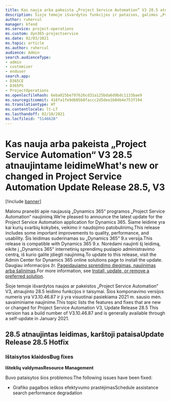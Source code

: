 ```yaml
---
title: Kas nauja arba pakeista „Project Service Automation“ V3 28.5 atnaujintame leidime, karštoji pataisa
description: Šioje temoje išvardytos funkcijos ir pataisos, galimos „Project Service Automation“ V3 28.5 atnaujintame leidime, karštojoje pataisoje.
author: ruhercul
manager: kfend
ms.service: project-operations
ms.custom: dyn365-projectservice
ms.date: 02/03/2021
ms.topic: article
ms.author: ruhercul
audience: Admin
search.audienceType:
- admin
- customizer
- enduser
search.app:
- D365CE
- D365PS
- ProjectOperations
ms.openlocfilehash: 6eba825be797626cd31a125bda6d9bdc1133bae9
ms.sourcegitcommit: 418fa1fe9d605b8faccc2d5dee1b04b4e753f194
ms.translationtype: HT
ms.contentlocale: lt-LT
ms.lasthandoff: 02/10/2021
ms.locfileid: "5146628"
---
```

# <a name="whats-new-or-changed-in-project-service-automation-update-release-285-v3"></a><span data-ttu-id="b9d6f-103">Kas nauja arba pakeista „Project Service Automation“ V3 28.5 atnaujintame leidime</span><span class="sxs-lookup"><span data-stu-id="b9d6f-103">What's new or changed in Project Service Automation Update Release 28.5, V3</span></span>

[!include [banner](../includes/psa-now-project-operations.md)]

<span data-ttu-id="b9d6f-104">Malonu pranešti apie naujausią „Dynamics 365“ programos „Project Service Automation“ naujinimą.</span><span class="sxs-lookup"><span data-stu-id="b9d6f-104">We’re pleased to announce the latest update for the Project Service Automation application for Dynamics 365.</span></span> <span data-ttu-id="b9d6f-105">Šiame leidime yra kai kurių svarbių kokybės, veikimo ir naudojimo patobulinimų.</span><span class="sxs-lookup"><span data-stu-id="b9d6f-105">This release includes some important improvements to quality, performance, and usability.</span></span> <span data-ttu-id="b9d6f-106">Šis leidimas suderinamas su „Dynamics 365“ 9.x versija.</span><span class="sxs-lookup"><span data-stu-id="b9d6f-106">This release is compatible with Dynamics 365 9.x.</span></span> <span data-ttu-id="b9d6f-107">Norėdami naujinti šį leidimą, eikite į „Dynamics 365“ internetinių sprendimų puslapio administravimo centrą, iš kurio galite įdiegti naujinimą.</span><span class="sxs-lookup"><span data-stu-id="b9d6f-107">To update to this release, visit the Admin Center for Dynamics 365 online solutions page to install the update.</span></span> <span data-ttu-id="b9d6f-108">Daugiau informacijos žr. [Pageidaujamo sprendimo diegimas, naujinimas arba šalinimas](https://docs.microsoft.com/power-platform/admin/install-remove-preferred-solution).</span><span class="sxs-lookup"><span data-stu-id="b9d6f-108">For more information, see [Install, update, or remove a preferred solution](https://docs.microsoft.com/power-platform/admin/install-remove-preferred-solution).</span></span>

<span data-ttu-id="b9d6f-109">Šioje temoje išvardytos naujos ar pakeistos „Project Service Automation“ V3, atnaujinto 28.5 leidimo funkcijos ir taisymai. Šios komponavimo versijos numeris yra V3.10.46.87 ir ji yra visuotinai pasiekiama 2021 m. sausio mėn. savaiminiame naujinime.</span><span class="sxs-lookup"><span data-stu-id="b9d6f-109">This topic lists the features and fixes that are new or changed for Project Service Automation V3, Update Release 28.5 This version has a build number of V3.10.46.87 and is generally available through a self-update in January 2021.</span></span>

## <a name="update-release-285-hotfix"></a><span data-ttu-id="b9d6f-110">28.5 atnaujintas leidimas, karštoji pataisa</span><span class="sxs-lookup"><span data-stu-id="b9d6f-110">Update Release 28.5 Hotfix</span></span>

### <a name="bug-fixes"></a><span data-ttu-id="b9d6f-111">Ištaisytos klaidos</span><span class="sxs-lookup"><span data-stu-id="b9d6f-111">Bug fixes</span></span>

<span data-ttu-id="b9d6f-112">**Išteklių valdymas**</span><span class="sxs-lookup"><span data-stu-id="b9d6f-112">**Resource Management**</span></span>

<span data-ttu-id="b9d6f-113">Buvo pataisytos šios problemos:</span><span class="sxs-lookup"><span data-stu-id="b9d6f-113">The following issues have been fixed:</span></span>

- <span data-ttu-id="b9d6f-114">Grafiko pagalbos ieškos efektyvumo prastėjimas</span><span class="sxs-lookup"><span data-stu-id="b9d6f-114">Schedule assistance search performance degradation</span></span>

